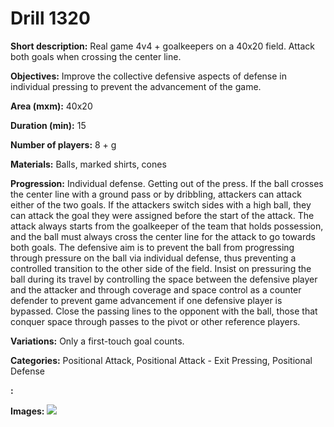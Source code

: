 # Drill 1320

**Short description:**
Real game 4v4 + goalkeepers on a 40x20 field. Attack both goals when crossing the center line.

**Objectives:**
Improve the collective defensive aspects of defense in individual pressing to prevent the advancement of the game.

**Area (mxm):**
40x20

**Duration (min):**
15

**Number of players:**
8 + g

**Materials:**
Balls, marked shirts, cones

**Progression:**
Individual defense. Getting out of the press. If the ball crosses the center line with a ground pass or by dribbling, attackers can attack either of the two goals. If the attackers switch sides with a high ball, they can attack the goal they were assigned before the start of the attack. The attack always starts from the goalkeeper of the team that holds possession, and the ball must always cross the center line for the attack to go towards both goals. The defensive aim is to prevent the ball from progressing through pressure on the ball via individual defense, thus preventing a controlled transition to the other side of the field. Insist on pressuring the ball during its travel by controlling the space between the defensive player and the attacker and through coverage and space control as a counter defender to prevent game advancement if one defensive player is bypassed. Close the passing lines to the opponent with the ball, those that conquer space through passes to the pivot or other reference players.

**Variations:**
Only a first-touch goal counts.

**Categories:**
Positional Attack, Positional Attack - Exit Pressing, Positional Defense

**:**


**Images:**
![](https://www.coachingfutsal.com/\images\0a97acd3-bd2d-4320-80dd-974be91d223f_131.png)

